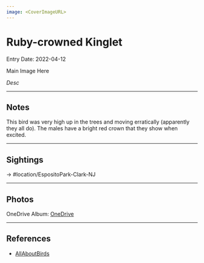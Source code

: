 ```yaml
---
image: <CoverImageURL>
---
```


# Ruby-crowned Kinglet
Entry Date: 2022-04-12


Main Image Here

*Desc*

---------------------------------------------------------------
## Notes
This bird was very high up in the trees and moving erratically (apparently they all do). The males have a bright red crown that they show when excited.

---------------------------------------------------------------
## Sightings

-> #location/EspositoPark-Clark-NJ 

---------------------------------------------------------------
## Photos
OneDrive Album: [OneDrive](https://1drv.ms/u/s!AvaIuMdCo_w-z2VVD7f6LeEWBYf4?e=KKfnQu)

---------------------------------------------------------------
## References
- [AllAboutBirds](https://www.allaboutbirds.org/guide/Ruby-crowned_Kinglet/id)